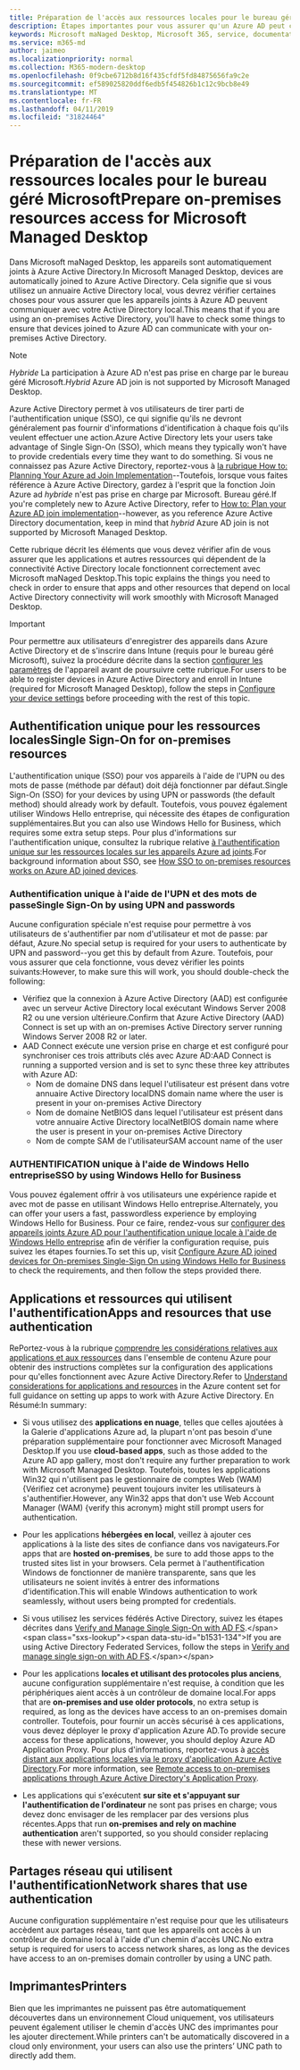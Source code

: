 ```yaml
---
title: Préparation de l'accès aux ressources locales pour le bureau géré Microsoft
description: Étapes importantes pour vous assurer qu'un Azure AD peut communiquer avec AD sur site pour fournir l'authentification
keywords: Microsoft maNaged Desktop, Microsoft 365, service, documentation
ms.service: m365-md
author: jaimeo
ms.localizationpriority: normal
ms.collection: M365-modern-desktop
ms.openlocfilehash: 0f9cbe6712b8d16f435cfdf5fd84875656fa9c2e
ms.sourcegitcommit: ef589025820ddf6edb5f454826b1c12c9bcb8e49
ms.translationtype: MT
ms.contentlocale: fr-FR
ms.lasthandoff: 04/11/2019
ms.locfileid: "31824464"
---
```

#  <a name="prepare-on-premises-resources-access-for-microsoft-managed-desktop"></a><span data-ttu-id="b1531-104">Préparation de l'accès aux ressources locales pour le bureau géré Microsoft</span><span class="sxs-lookup"><span data-stu-id="b1531-104">Prepare on-premises resources access for Microsoft Managed Desktop</span></span>

<span data-ttu-id="b1531-105">Dans Microsoft maNaged Desktop, les appareils sont automatiquement joints à Azure Active Directory.</span><span class="sxs-lookup"><span data-stu-id="b1531-105">In Microsoft Managed Desktop, devices are automatically joined to Azure Active Directory.</span></span> <span data-ttu-id="b1531-106">Cela signifie que si vous utilisez un annuaire Active Directory local, vous devrez vérifier certaines choses pour vous assurer que les appareils joints à Azure AD peuvent communiquer avec votre Active Directory local.</span><span class="sxs-lookup"><span data-stu-id="b1531-106">This means that if you are using an on-premises Active Directory, you'll have to check some things to ensure that devices joined to Azure AD can communicate with your on-premises Active Directory.</span></span> 

> [!NOTE]  
> <span data-ttu-id="b1531-107">*Hybride* La participation à Azure AD n'est pas prise en charge par le bureau géré Microsoft.</span><span class="sxs-lookup"><span data-stu-id="b1531-107">*Hybrid* Azure AD join is not supported by Microsoft Managed Desktop.</span></span>

<span data-ttu-id="b1531-108">Azure Active Directory permet à vos utilisateurs de tirer parti de l'authentification unique (SSO), ce qui signifie qu'ils ne devront généralement pas fournir d'informations d'identification à chaque fois qu'ils veulent effectuer une action.</span><span class="sxs-lookup"><span data-stu-id="b1531-108">Azure Active Directory lets your users take advantage of Single Sign-On (SSO), which means they typically won't have to provide credentials every time they want to do something.</span></span> <span data-ttu-id="b1531-109">Si vous ne connaissez pas Azure Active Directory, reportez-vous à [la rubrique How to: Planning Your Azure ad Join Implementation](https://docs.microsoft.com/azure/active-directory/devices/azureadjoin-plan)--Toutefois, lorsque vous faites référence à Azure Active Directory, gardez à l'esprit que la fonction Join Azure ad *hybride* n'est pas prise en charge par Microsoft. Bureau géré.</span><span class="sxs-lookup"><span data-stu-id="b1531-109">If you're completely new to Azure Active Directory, refer to [How to: Plan your Azure AD join implementation](https://docs.microsoft.com/azure/active-directory/devices/azureadjoin-plan)--however, as you reference Azure Active Directory documentation, keep in mind that *hybrid* Azure AD join is not supported by Microsoft Managed Desktop.</span></span>


<span data-ttu-id="b1531-110">Cette rubrique décrit les éléments que vous devez vérifier afin de vous assurer que les applications et autres ressources qui dépendent de la connectivité Active Directory locale fonctionnent correctement avec Microsoft maNaged Desktop.</span><span class="sxs-lookup"><span data-stu-id="b1531-110">This topic explains the things you need to check in order to ensure that apps and other resources that depend on local Active Directory connectivity will work smoothly with Microsoft Managed Desktop.</span></span>


> [!IMPORTANT]  
> <span data-ttu-id="b1531-111">Pour permettre aux utilisateurs d'enregistrer des appareils dans Azure Active Directory et de s'inscrire dans Intune (requis pour le bureau géré Microsoft), suivez la procédure décrite dans la section [configurer les paramètres](https://docs.microsoft.com/azure/active-directory/devices/azureadjoin-plan#configure-your-device-settings) de l'appareil avant de poursuivre cette rubrique.</span><span class="sxs-lookup"><span data-stu-id="b1531-111">For users to be able to register devices in Azure Active Directory and enroll in Intune (required for Microsoft Managed Desktop), follow the steps in [Configure your device settings](https://docs.microsoft.com/azure/active-directory/devices/azureadjoin-plan#configure-your-device-settings) before proceeding with the rest of this topic.</span></span>


## <a name="single-sign-on-for-on-premises-resources"></a><span data-ttu-id="b1531-112">Authentification unique pour les ressources locales</span><span class="sxs-lookup"><span data-stu-id="b1531-112">Single Sign-On for on-premises resources</span></span>

<span data-ttu-id="b1531-113">L'authentification unique (SSO) pour vos appareils à l'aide de l'UPN ou des mots de passe (méthode par défaut) doit déjà fonctionner par défaut.</span><span class="sxs-lookup"><span data-stu-id="b1531-113">Single Sign-On (SSO) for your devices by using UPN or passwords (the default method) should already work by default.</span></span> <span data-ttu-id="b1531-114">Toutefois, vous pouvez également utiliser Windows Hello entreprise, qui nécessite des étapes de configuration supplémentaires.</span><span class="sxs-lookup"><span data-stu-id="b1531-114">But you can also use Windows Hello for Business, which requires some extra setup steps.</span></span> <span data-ttu-id="b1531-115">Pour plus d'informations sur l'authentification unique, consultez la rubrique relative [à l'authentification unique sur les ressources locales sur les appareils Azure ad joints](https://docs.microsoft.com/azure/active-directory/devices/azuread-join-sso#how-it-works).</span><span class="sxs-lookup"><span data-stu-id="b1531-115">For background information about SSO, see [How SSO to on-premises resources works on Azure AD joined devices](https://docs.microsoft.com/azure/active-directory/devices/azuread-join-sso#how-it-works).</span></span>


### <a name="single-sign-on-by-using-upn-and-passwords"></a><span data-ttu-id="b1531-116">Authentification unique à l'aide de l'UPN et des mots de passe</span><span class="sxs-lookup"><span data-stu-id="b1531-116">Single Sign-On by using UPN and passwords</span></span>

<span data-ttu-id="b1531-117">Aucune configuration spéciale n'est requise pour permettre à vos utilisateurs de s'authentifier par nom d'utilisateur et mot de passe: par défaut, Azure.</span><span class="sxs-lookup"><span data-stu-id="b1531-117">No special setup is required for your users to authenticate by UPN and password--you get this by default from Azure.</span></span> <span data-ttu-id="b1531-118">Toutefois, pour vous assurer que cela fonctionne, vous devez vérifier les points suivants:</span><span class="sxs-lookup"><span data-stu-id="b1531-118">However, to make sure this will work, you should double-check the following:</span></span>

- <span data-ttu-id="b1531-119">Vérifiez que la connexion à Azure Active Directory (AAD) est configurée avec un serveur Active Directory local exécutant Windows Server 2008 R2 ou une version ultérieure.</span><span class="sxs-lookup"><span data-stu-id="b1531-119">Confirm that Azure Active Directory (AAD) Connect is set up with an on-premises Active Directory server running Windows Server 2008 R2 or later.</span></span>
- <span data-ttu-id="b1531-120">AAD Connect exécute une version prise en charge et est configuré pour synchroniser ces trois attributs clés avec Azure AD:</span><span class="sxs-lookup"><span data-stu-id="b1531-120">AAD Connect is running a supported version and is set to sync these three key attributes with Azure AD:</span></span> 
    - <span data-ttu-id="b1531-121">Nom de domaine DNS dans lequel l'utilisateur est présent dans votre annuaire Active Directory local</span><span class="sxs-lookup"><span data-stu-id="b1531-121">DNS domain name where the user is present in your on-premises Active Directory</span></span>
    - <span data-ttu-id="b1531-122">Nom de domaine NetBIOS dans lequel l'utilisateur est présent dans votre annuaire Active Directory local</span><span class="sxs-lookup"><span data-stu-id="b1531-122">NetBIOS domain name where the user is present in your on-premises Active Directory</span></span>
    - <span data-ttu-id="b1531-123">Nom de compte SAM de l'utilisateur</span><span class="sxs-lookup"><span data-stu-id="b1531-123">SAM account name of the user</span></span>


### <a name="sso-by-using-windows-hello-for-business"></a><span data-ttu-id="b1531-124">AUTHENTIFICATION unique à l'aide de Windows Hello entreprise</span><span class="sxs-lookup"><span data-stu-id="b1531-124">SSO by using Windows Hello for Business</span></span>

<span data-ttu-id="b1531-125">Vous pouvez également offrir à vos utilisateurs une expérience rapide et avec mot de passe en utilisant Windows Hello entreprise.</span><span class="sxs-lookup"><span data-stu-id="b1531-125">Alternately, you can offer your users a fast, passwordless experience by employing Windows Hello for Business.</span></span> <span data-ttu-id="b1531-126">Pour ce faire, rendez-vous sur [configurer des appareils joints Azure AD pour l'authentification unique locale à l'aide de Windows Hello entreprise](https://docs.microsoft.com/windows/security/identity-protection/hello-for-business/hello-hybrid-aadj-sso-base) afin de vérifier la configuration requise, puis suivez les étapes fournies.</span><span class="sxs-lookup"><span data-stu-id="b1531-126">To set this up, visit [Configure Azure AD joined devices for On-premises Single-Sign On using Windows Hello for Business](https://docs.microsoft.com/windows/security/identity-protection/hello-for-business/hello-hybrid-aadj-sso-base) to check the requirements, and then follow the steps provided there.</span></span>


## <a name="apps-and-resources-that-use-authentication"></a><span data-ttu-id="b1531-127">Applications et ressources qui utilisent l'authentification</span><span class="sxs-lookup"><span data-stu-id="b1531-127">Apps and resources that use authentication</span></span>

<span data-ttu-id="b1531-128">RePortez-vous à la rubrique [comprendre les considérations relatives aux applications et aux ressources](https://docs.microsoft.com/azure/active-directory/devices/azureadjoin-plan#understand-considerations-for-applications-and-resources) dans l'ensemble de contenu Azure pour obtenir des instructions complètes sur la configuration des applications pour qu'elles fonctionnent avec Azure Active Directory.</span><span class="sxs-lookup"><span data-stu-id="b1531-128">Refer to [Understand considerations for applications and resources](https://docs.microsoft.com/azure/active-directory/devices/azureadjoin-plan#understand-considerations-for-applications-and-resources) in the Azure content set for full guidance on setting up apps to work with Azure Active Directory.</span></span> <span data-ttu-id="b1531-129">En Résumé:</span><span class="sxs-lookup"><span data-stu-id="b1531-129">In summary:</span></span>


- <span data-ttu-id="b1531-130">Si vous utilisez des **applications en nuage**, telles que celles ajoutées à la Galerie d'applications Azure ad, la plupart n'ont pas besoin d'une préparation supplémentaire pour fonctionner avec Microsoft Managed Desktop.</span><span class="sxs-lookup"><span data-stu-id="b1531-130">If you use **cloud-based apps**, such as those added to the Azure AD app gallery, most don't require any further preparation to work with Microsoft Managed Desktop.</span></span> <span data-ttu-id="b1531-131">Toutefois, toutes les applications Win32 qui n'utilisent pas le gestionnaire de comptes Web (WAM) {Vérifiez cet acronyme} peuvent toujours inviter les utilisateurs à s'authentifier.</span><span class="sxs-lookup"><span data-stu-id="b1531-131">However, any Win32 apps that don't use Web Account Manager (WAM) {verify this acronym} might still prompt users for authentication.</span></span>

- <span data-ttu-id="b1531-132">Pour les applications **hébergées en local**, veillez à ajouter ces applications à la liste des sites de confiance dans vos navigateurs.</span><span class="sxs-lookup"><span data-stu-id="b1531-132">For apps that are **hosted on-premises**, be sure to add those apps to the trusted sites list in your browsers.</span></span> <span data-ttu-id="b1531-133">Cela permet à l'authentification Windows de fonctionner de manière transparente, sans que les utilisateurs ne soient invités à entrer des informations d'identification.</span><span class="sxs-lookup"><span data-stu-id="b1531-133">This will enable Windows authentication to work seamlessly, without users being prompted for credentials.</span></span>

- <span data-ttu-id="b1531-134">Si vous utilisez les services fédérés Active Directory, suivez les étapes décrites dans [Verify and Manage Single Sign-On with AD FS](https://docs.microsoft.com/previous-versions/azure/azure-services/jj151809(v=azure.100)).</span><span class="sxs-lookup"><span data-stu-id="b1531-134">If you are using Active Directory Federated Services, follow the steps in [Verify and manage single sign-on with AD FS](https://docs.microsoft.com/previous-versions/azure/azure-services/jj151809(v=azure.100)).</span></span> 

- <span data-ttu-id="b1531-135">Pour les applications **locales et utilisant des protocoles plus anciens**, aucune configuration supplémentaire n'est requise, à condition que les périphériques aient accès à un contrôleur de domaine local.</span><span class="sxs-lookup"><span data-stu-id="b1531-135">For apps that are **on-premises and use older protocols**, no extra setup is required, as long as the devices have access to an on-premises domain controller.</span></span> <span data-ttu-id="b1531-136">Toutefois, pour fournir un accès sécurisé à ces applications, vous devez déployer le proxy d'application Azure AD.</span><span class="sxs-lookup"><span data-stu-id="b1531-136">To provide secure access for these applications, however, you should deploy Azure AD Application Proxy.</span></span> <span data-ttu-id="b1531-137">Pour plus d'informations, reportez-vous à [accès distant aux applications locales via le proxy d'application Azure Active Directory](https://docs.microsoft.com/azure/active-directory/manage-apps/application-proxy).</span><span class="sxs-lookup"><span data-stu-id="b1531-137">For more information, see [Remote access to on-premises applications through Azure Active Directory's Application Proxy](https://docs.microsoft.com/azure/active-directory/manage-apps/application-proxy).</span></span>

- <span data-ttu-id="b1531-138">Les applications qui s'exécutent **sur site et s'appuyant sur l'authentification de l'ordinateur** ne sont pas prises en charge; vous devez donc envisager de les remplacer par des versions plus récentes.</span><span class="sxs-lookup"><span data-stu-id="b1531-138">Apps that run **on-premises and rely on machine authentication** aren't supported, so you should consider replacing these with newer versions.</span></span>

## <a name="network-shares-that-use-authentication"></a><span data-ttu-id="b1531-139">Partages réseau qui utilisent l'authentification</span><span class="sxs-lookup"><span data-stu-id="b1531-139">Network shares that use authentication</span></span>

<span data-ttu-id="b1531-140">Aucune configuration supplémentaire n'est requise pour que les utilisateurs accèdent aux partages réseau, tant que les appareils ont accès à un contrôleur de domaine local à l'aide d'un chemin d'accès UNC.</span><span class="sxs-lookup"><span data-stu-id="b1531-140">No extra setup is required for users to access network shares, as long as the devices have access to an on-premises domain controller by using a UNC path.</span></span>

## <a name="printers"></a><span data-ttu-id="b1531-141">Imprimantes</span><span class="sxs-lookup"><span data-stu-id="b1531-141">Printers</span></span>

<span data-ttu-id="b1531-142">Bien que les imprimantes ne puissent pas être automatiquement découvertes dans un environnement Cloud uniquement, vos utilisateurs peuvent également utiliser le chemin d'accès UNC des imprimantes pour les ajouter directement.</span><span class="sxs-lookup"><span data-stu-id="b1531-142">While printers can't be automatically discovered in a cloud only environment, your users can also use the printers’ UNC path to directly add them.</span></span>

<!--add fuller material on printers when available-->